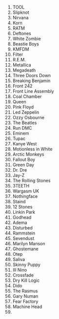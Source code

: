 1. TOOL
2. Slipknot
3. Nirvana
4. Korn
5. RATM
6. Deftones
7. White Zombie
8. Beastie Boys
9. KMFDM
10. Filter
11. R.E.M.
12. Metallica
13. Megadeath
14. Three Doors Down
15. Breaking Benjamin
16. Front 242
17. Front Line Assembly
18. Coal Chamber
19. Queen
20. Pink Floyd
21. Led Zeppelin
22. Ozzy Osbourne
23. The Beatles
24. Run DMC
25. Eminem
26. Tupac
27. Kanye West
28. Motionless in White
29. Arctic Monkeys
30. Fallout Boy
31. Green Day
32. Dr. Dre
33. Jay-Z
34. The Rolling Stones
35. 3TEETH
36. Wargasm UK
37. Nothingface
38. Staind
39. 12 Stones
40. Linkin Park
41. Godhead
42. Adema
43. Disturbed
44. Rammstein
45. Sevendust
46. Marilyn Manson
47. Ghostemane
48. Otep
49. Saliva
50. Skinny Puppy
51. III Nino
52. Crossfade
53. Dry Kill Logic
54. Dido
55. The Rasmus
56. Gary Numan
57. Fear Factory
58. Machine Head
59. 